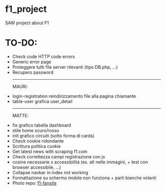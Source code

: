 # f1_project
SAW project about F1

# TO-DO:
<ul>
<li>Check code HTTP code errors</li>
<li>Generic error page</li>
<li>Proteggere tutti file server rilevanti (tipo DB.php, ...)</li>
<li>Recupero password</li>


<hr>

MAURI:
<li>login-registration reindirizzamento file alla pagina chiamante</li>
<li>table-user grafica user_detail</li>

<hr>

MATTE:
<li>fix grafico tabella dashboard</li>
<li>stile home scuro/rosso</li>
<li>init grafico circuiti (sotto forma di cards)</li>

<li>Check cookie ridondante </li>
<li>Scrittura politica cookie</li>
<li>Get latest news with scraping f1.com</li>
<li>Check correttezza campi registrazione con js</li>
<li>cosine necessarie x accessibilità (es. alt nelle immagini, + test con browser accessibile, ...)</li>
<li>Collapse navbar in index not working</li>
<li>Formattazione su schermo mobile non funziona + parti bianche volanti</li>
<li>Photo repo: <a href="https://www.f1-fansite.com/">f1-fansite</a></li>
</ul>

